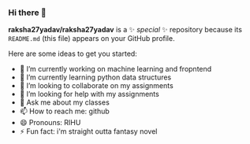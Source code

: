 ### Hi there 👋

**raksha27yadav/raksha27yadav** is a ✨ _special_ ✨ repository because its `README.md` (this file) appears on your GitHub profile.

Here are some ideas to get you started:

- 🔭 I’m currently working on machine learning and fropntend
- 🌱 I’m currently learning python data structures
- 👯 I’m looking to collaborate on my assignments
- 🤔 I’m looking for help with my assignments
- 💬 Ask me about my classes
- 📫 How to reach me: github
- 😄 Pronouns: RIHU
- ⚡ Fun fact: i'm  straight outta fantasy novel
